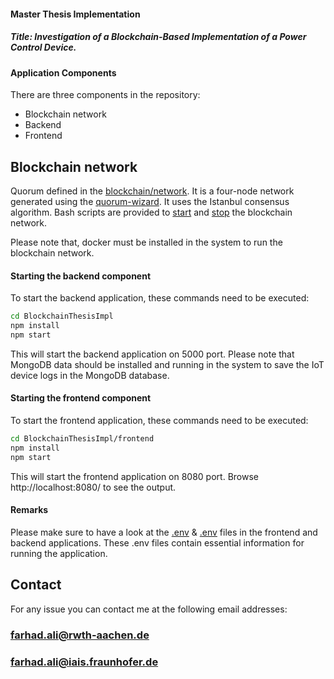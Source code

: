 #### Master Thesis Implementation
##### Title: Investigation of a Blockchain-Based Implementation of a Power Control Device.  

#### Application Components
There are three components in the repository:

- Blockchain network 
- Backend
- Frontend

## Blockchain network
Quorum defined in the [blockchain/network](blockchain/network/4-nodes-istanbul-tessera-docker-compose). It is a four-node network generated using the [quorum-wizard](https://github.com/ConsenSys/quorum-wizard). It uses the Istanbul consensus algorithm.
Bash scripts are provided to [start](blockchain/network/4-nodes-istanbul-tessera-docker-compose/start.sh) and [stop](blockchain/network/4-nodes-istanbul-tessera-docker-compose/stop.sh) the blockchain network.

Please note that, docker must be installed in the system to run the blockchain network. 

#### Starting the backend component
To start the backend application, these commands need to be executed:
```sh
cd BlockchainThesisImpl
npm install
npm start
```
This will start the backend application on 5000 port. 
Please note that MongoDB data should be installed and running in the system to save the IoT device logs in the MongoDB database.

#### Starting the frontend component
To start the frontend application, these commands need to be executed:
```sh
cd BlockchainThesisImpl/frontend
npm install
npm start
```
This will start the frontend application on 8080 port. Browse http://localhost:8080/ to see the output. 

#### Remarks
Please make sure to have a look at the [.env](./frontend/.env) & [.env](./env) files in the frontend and backend applications.
These .env files contain essential information for running the application.



## Contact
For any issue you can contact me at the following email addresses:
### farhad.ali@rwth-aachen.de
### farhad.ali@iais.fraunhofer.de
